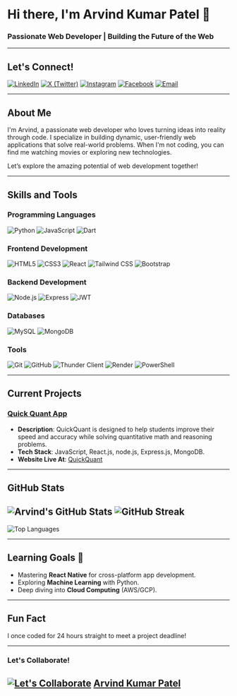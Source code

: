 # Hi there, I'm Arvind Kumar Patel 👋
### Passionate Web Developer | Building the Future of the Web

---

## Let's Connect!

[![LinkedIn](https://img.shields.io/badge/LinkedIn-0A66C2?style=for-the-badge&logo=linkedin&logoColor=white)](https://www.linkedin.com/in/arvindthetech/)
[![X (Twitter)](https://img.shields.io/badge/X_(Twitter)-000000?style=for-the-badge&logo=twitter&logoColor=white)](https://twitter.com/arvindthetech)
[![Instagram](https://img.shields.io/badge/Instagram-E4405F?style=for-the-badge&logo=instagram&logoColor=white)](https://www.instagram.com/arvindthetech/)
[![Facebook](https://img.shields.io/badge/Facebook-1877F2?style=for-the-badge&logo=facebook&logoColor=white)](https://www.facebook.com/arvindthetech)
[![Email](https://img.shields.io/badge/Email-D14836?style=for-the-badge&logo=gmail&logoColor=white)](mailto:patelkumararvind1234@gmail.com)

---

## About Me
I'm Arvind, a passionate web developer who loves turning ideas into reality through code. I specialize in building dynamic, user-friendly web applications that solve real-world problems. When I'm not coding, you can find me watching movies or exploring new technologies.

Let’s explore the amazing potential of web development together!

---

## Skills and Tools

### Programming Languages
![Python](https://img.shields.io/badge/Python-3776AB?style=for-the-badge&logo=python&logoColor=white)
![JavaScript](https://img.shields.io/badge/JavaScript-F7DF1E?style=for-the-badge&logo=javascript&logoColor=black)
![Dart](https://img.shields.io/badge/Dart-0175C2?style=for-the-badge&logo=dart&logoColor=white)

### Frontend Development
![HTML5](https://img.shields.io/badge/HTML5-E34F26?style=for-the-badge&logo=html5&logoColor=white)
![CSS3](https://img.shields.io/badge/CSS3-1572B6?style=for-the-badge&logo=css3&logoColor=white)
![React](https://img.shields.io/badge/React-61DAFB?style=for-the-badge&logo=react&logoColor=black)
![Tailwind CSS](https://img.shields.io/badge/Tailwind_CSS-38B2AC?style=for-the-badge&logo=tailwind-css&logoColor=white)
![Bootstrap](https://img.shields.io/badge/Bootstrap-7952B3?style=for-the-badge&logo=bootstrap&logoColor=white)

### Backend Development
![Node.js](https://img.shields.io/badge/Node.js-339933?style=for-the-badge&logo=node.js&logoColor=white)
![Express](https://img.shields.io/badge/Express-000000?style=for-the-badge&logo=express&logoColor=white)
![JWT](https://img.shields.io/badge/JWT-000000?style=for-the-badge&logo=json-web-tokens&logoColor=white)

### Databases
![MySQL](https://img.shields.io/badge/MySQL-4479A1?style=for-the-badge&logo=mysql&logoColor=white)
![MongoDB](https://img.shields.io/badge/MongoDB-47A248?style=for-the-badge&logo=mongodb&logoColor=white)

### Tools
![Git](https://img.shields.io/badge/Git-F05032?style=for-the-badge&logo=git&logoColor=white)
![GitHub](https://img.shields.io/badge/GitHub-181717?style=for-the-badge&logo=github&logoColor=white)
![Thunder Client](https://img.shields.io/badge/Thunder_Client-FF6C37?style=for-the-badge&logo=thunder-client&logoColor=white)
![Render](https://img.shields.io/badge/Render-46E3B7?style=for-the-badge&logo=render&logoColor=white)
![PowerShell](https://img.shields.io/badge/PowerShell-5391FE?style=for-the-badge&logo=powershell&logoColor=white)

---

## Current Projects

### [Quick Quant App](https://github.com/arvindthetech/quickquant)
- **Description**: QuickQuant is designed to help students improve their speed and accuracy while solving quantitative math and reasoning problems.
- **Tech Stack**: JavaScript, React.js, node.js, Express.js, MongoDB.
- **Website Live At**: [QuickQuant](https://arvindthetech.github.io/quickquant/)
---

## GitHub Stats

![Arvind's GitHub Stats](https://github-readme-stats.vercel.app/api?username=arvindthetech&show_icons=true&theme=radical&include_all_commits=true&count_private=true)
![GitHub Streak](https://github-readme-streak-stats.herokuapp.com/?user=arvindthetech&theme=radical)
---
![Top Languages](https://github-readme-stats.vercel.app/api/top-langs/?username=arvindthetech&layout=compact&theme=radical)

---

## Learning Goals 🌱
- Mastering **React Native** for cross-platform app development.
- Exploring **Machine Learning** with Python.
- Deep diving into **Cloud Computing** (AWS/GCP).

---

## Fun Fact
I once coded for 24 hours straight to meet a project deadline!

---
### Let's Collaborate!
[![Let's Collaborate](https://img.shields.io/badge/Let's_Collaborate-FF6C37?style=for-the-badge&logo=github&logoColor=white)](mailto:patelkumararvind1234@gmail.com)
[Arvind Kumar Patel](https://github.com/arvindthetech) 
---
